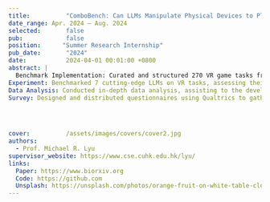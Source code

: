 ```yaml
---
title:          "ComboBench: Can LLMs Manipulate Physical Devices to Play VR Games?"
date_range: Apr. 2024 – Aug. 2024
selected:       false
pub:            false
position:      "Summer Research Internship"
pub_date:       "2024"
date:           2024-04-01 00:01:00 +0800
abstract: |
  Benchmark Implementation: Curated and structured 270 VR game tasks from four top-rated VR games, establishing the first benchmark for evaluating LLMs performance in immersive VR environments.
Experiment: Benchmarked 7 cutting-edge LLMs on VR tasks, assessing their effectiveness in completing complex game objectives.
Data Analysis: Conducted in-depth data analysis, assisting to the development of 3 scoring systems for robust LLMs performance evaluation in VR settings.
Survey: Designed and distributed questionnaires using Qualtrics to gather human evaluations of VR tasks, comparing them to AI model results.

  


cover:          /assets/images/covers/cover2.jpg
authors: 
  - Prof. Michael R. Lyu 
supervisor_website: https://www.cse.cuhk.edu.hk/lyu/
links:
  Paper: https://www.biorxiv.org
  Code: https://github.com
  Unsplash: https://unsplash.com/photos/orange-fruit-on-white-table-cloth-ISX_imp8t1o
---
```

